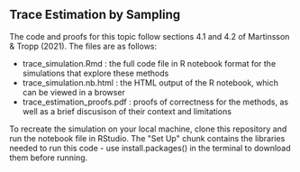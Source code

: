 ## Trace Estimation by Sampling

The code and proofs for this topic follow sections 4.1 and 4.2 of Martinsson & Tropp (2021). The files are as follows:

* trace_simulation.Rmd        : the full code file in R notebook format for the simulations that explore these methods
* trace_simulation.nb.html    : the HTML output of the R notebook, which can be viewed in a browser
* trace_estimation_proofs.pdf : proofs of correctness for the methods, as well as a brief discusison of their context and limitations

To recreate the simulation on your local machine, clone this repository and run the notebook file in RStudio. The "Set Up" chunk contains the libraries needed to run this code - use install.packages() in the terminal to download them before running. 